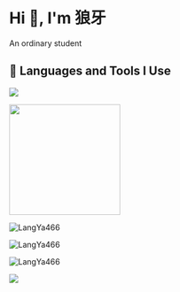 <h1>Hi 👋, I'm  狼牙</h1>
<p>An ordinary student</p>
<h2>🚀 Languages and Tools I Use</h2>
<a href="https://skillicons.dev">
  <img src="https://skillicons.dev/icons?i=git,docker,cs,androidstudio,cmake,cloudflare,css,github,githubactions,gmail,gradle,html,idea,java,ipfs,js,ktor,linux,md,maven,mysql,nginx,npm,nuxtjs,php,phpstorm,postman,powershell,pycharm,py,qt,regex,stackoverflow,svg,ubuntu,unity,visualstudio,vscode,windows,wordpress,zig" />
</a>
<p><img height=200 align="center" src="https://github-widgetbox.vercel.app/api/profile?username=LangYa466&data=followers,repositories,stars,commits&theme=dark"/></p>
<p><img align="center" src="https://github-readme-stats.vercel.app/api?username=LangYa466&theme=dark&show_icons=true&hide_border=true&count_private=true" alt="LangYa466" /></p>
<p><img align="center" src="https://github-readme-stats.vercel.app/api/top-langs/?username=LangYa466&theme=dark&show_icons=true&hide_border=true&layout=compact" alt="LangYa466" /></p>
<p><img src="https://github-readme-streak-stats.herokuapp.com/?user=LangYa466&theme=dark&hide_border=true" alt="LangYa466" /></p>
<a href="https://wakatime.com"><img src="https://wakatime.com/share/@de1570ee-bde2-4459-82ca-e543766cd43a/53201bdc-0ac9-4781-b322-8b87f12bed1b.png" /></a>


